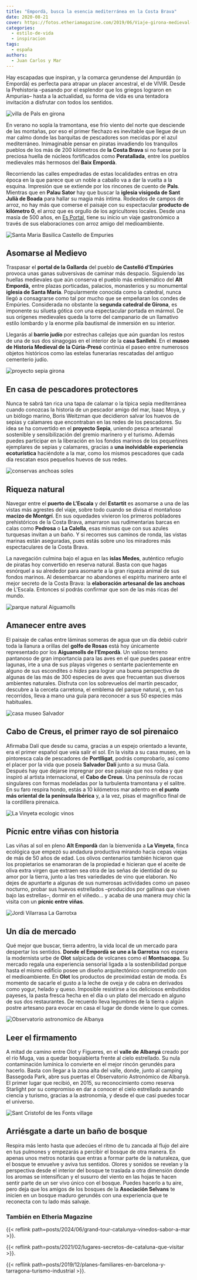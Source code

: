 ```yaml
---
title: "Empordà, busca la esencia mediterránea en la Costa Brava"
date: 2020-08-21
cover: https://fotos.etheriamagazine.com/2019/06/Viaje-girona-medieval-e1559737808621.jpg
categories: 
  - estilo-de-vida
  - inspiracion
tags: 
  - españa
authors: 
  - Juan Carlos y Mar
---
```


Hay escapadas que inspiran, y la comarca gerundense del Ampurdán (o Empordà) es perfecta 
para atrapar un placer ancestral, el de VIVIR. Desde la Prehistoria –pasando por el 
esplendor que los griegos lograron en Ampurias– hasta a la actualidad, su forma de vida 
es una tentadora invitación a disfrutar con todos los sentidos. 

![villa de Pals en girona](https://fotos.etheriamagazine.com/2019/06/Viaje-girona-medieval-e1559737808621.jpg "Villa medieval de Pals, en el Bajo Empordá.")

En verano no sopla la tramontana, ese frío viento del norte que desciende de las 
montañas, por eso el primer flechazo es inevitable que llegue de un mar calmo donde las 
barquitas de pescadores son mecidas por el azul mediterráneo. Inimaginable pensar en 
piratas invadiendo los tranquilos pueblos de los más de 200 kilómetros de **la Costa 
Brava** si no fuese por la preciosa huella de núcleos fortificados como **Peratallada**, 
entre los pueblos medievales más hermosos del **Baix Empordà**. 

Recorriendo las calles empedradas de estas localidades entras en otra época en la que 
parece que un noble a caballo va a dar la vuelta a la esquina. Impresión que se extiende 
por los rincones de cuento de **Pals**. Mientras que en **Palau Sator** hay que buscar 
la **iglesia visigoda de Sant Julià de Boada** para hallar su magia más íntima. Rodeados 
de campos de arroz, no hay más que comerse el paisaje con su espectacular **producto de 
kilómetro 0**, el arroz que es orgullo de los agricultores locales. Desde una masía de 
500 años, en [Es Portal](https://www.esportalhotel.com/es/hotel-esportal/), tiene su 
inicio un viaje gastronómico a través de sus elaboraciones con arroz amigo del 
medioambiente. 

![Santa Maria Basilica Castello de Empuries](https://fotos.etheriamagazine.com/2019/06/viaje-girona-castello-empuries.jpg "Basílica de Santa María, en Castelló d'Empuries.")

## Asomarse al Medievo

Traspasar el **portal de la Gallarda** del pueblo **de Castelló d’Empúries** provoca 
unas ganas subversivas de caminar más despacio. Siguiendo las huellas medievales que aún 
conserva el pueblo más emblemático del **Alt Empordà,** entre plazas porticadas, 
palacios, monasterios y su monumental **iglesia de Santa María**. Popularmente conocida 
como la catedral, nunca llegó a consagrarse como tal por mucho que se empeñaran los 
condes de Empúries. Considerada no obstante la **segunda catedral de Girona**, es 
imponente su silueta gótica con una espectacular portada en mármol. De sus orígenes 
medievales queda la torre del campanario de un llamativo estilo lombardo y la enorme 
pila bautismal de inmersión en su interior. 

Llegarás al **barrio judío** por estrechas callejas que aún guardan los restos de una de 
sus dos sinagogas en el interior de la **casa Sanllehí**. En el **museo de Historia 
Medieval de la Cúria-Presó** continúa el paseo entre numerosos objetos históricos como 
las estelas funerarias rescatadas del antiguo cementerio judío. 

![proyecto sepia girona](https://fotos.etheriamagazine.com/2019/06/Viaje-girona-proyecto-sepia.jpg "Proyecto Sepia.")

## En casa de pescadores protectores

Nunca te sabrá tan rica una tapa de calamar o la típica sepia mediterránea cuando 
conozcas la historia de un pescador amigo del mar, Isaac Moya, y un biólogo marino, 
Boris Weitzman que decidieron salvar los huevos de sepias y calamares que encontraban en 
las redes de los pescadores. Su idea se ha convertido en el **proyecto Sepia**, uniendo 
pesca artesanal sostenible y sensibilización del gremio marinero y el turismo. Además 
puedes participar en la liberación en los fondos marinos de los pequeñines ejemplares de 
sepias y calamares, gracias a **una inolvidable experiencia ecoturística** haciéndote a 
la mar, como los mismos pescadores que cada día rescatan esos pequeños huevos de sus 
redes. 

![conservas anchoas soles](https://fotos.etheriamagazine.com/2019/06/viaje-girona-anchoas.jpg "Factoría de conservas de anchoas Solés, en L’Escala.")

## Riqueza natural

Navegar entre el **puerto de L’Escala** y del **Estartit** es asomarse a una de las 
vistas más agrestes del viaje, sobre todo cuando se divisa el montañoso **macizo de 
Montgrí**. En sus oquedades vivieron los primeros pobladores prehistóricos de la Costa 
Brava, amarraron sus rudimentarias barcas en calas como **Pedrosa** o **La Calella**, 
esas mismas que con sus azules turquesas invitan a un baño. Y si recorres sus caminos de 
ronda, las vistas marinas están aseguradas, pues estás sobre uno los miradores más 
espectaculares de la Costa Brava. 

La navegación culmina bajo el agua en las **islas Medes**, auténtico refugio de piratas 
hoy convertido en reserva natural. Basta con que hagas esnórquel a su alrededor para 
asomarte a la gran riqueza animal de sus fondos marinos. Al desembarcar no abandones el 
espíritu marinero ante el mejor secreto de la Costa Brava: la **elaboración artesanal de 
las anchoas** de L’Escala. Entonces sí podrás confirmar que son de las más ricas del 
mundo. 

![parque natural Aiguamolls](https://fotos.etheriamagazine.com/2019/06/viaje-girona-naturaleza.jpg "Parque Natural de Aiguamolls de l'Emporda.")

## Amanecer entre aves

El paisaje de cañas entre láminas someras de agua que un día debió cubrir toda la 
llanura a orillas del **golfo de Rosas** está hoy únicamente representado por los 
**Aiguamolls de l’Empordà**. Un valioso terreno pantanoso de gran importancia para las 
aves en el que puedes pasear entre lagunas, irte a una de sus playas vírgenes o sentarte 
pacientemente en alguno de sus escondites o _hides_ para lograr una buena perspectiva de 
algunas de las más de 300 especies de aves que frecuentan sus diversos ambientes 
naturales. Disfruta con los sobrevuelos del martín pescador, descubre a la cerceta 
carretona, el emblema del parque natural, y, en tus recorridos, lleva a mano una guía 
para reconocer a sus 50 especies más habituales. 

![casa museo Salvador](https://fotos.etheriamagazine.com/2019/06/viaje-girona-casa-gaudi.jpg "Casa museo de Salvador Dalí.")

## Cabo de Creus, el primer rayo de sol pirenaico

Afirmaba Dalí que desde su cama, gracias a un espejo orientado a levante, era el primer 
español que veía salir el sol. En la visita a su casa museo, en la pintoresca cala de 
pescadores de **Portlligat**, podrás comprobarlo, así como el placer por la vida que 
poseía **Salvador Dalí** junto a su musa Gala. Después hay que dejarse impregnar por ese 
paisaje que nos rodea y que inspiró al artista internacional, el **Cabo de Creus**. Una 
península de rocas singulares con formas modeladas por la turbulenta tramontana y el 
salitre. En su faro respira hondo, estás a 10 kilómetros mar adentro en **el punto más 
oriental de la península Ibérica** y, a la vez, pisas el magnífico final de la 
cordillera pirenaica. 

![La Vinyeta ecologic vinos](https://fotos.etheriamagazine.com/2019/06/viaje-girona-bodegas.jpg "Vinos ecológicos de la Bodega La Vinyeta.")

## Pícnic entre viñas con historia

Las viñas al sol en pleno **Alt Empordà** dan la bienvenida a **La Vinyeta**, finca 
ecológica que empezó su andadura productiva mirando hacia cepas viejas de más de 50 años 
de edad. Los olivos centenarios también hicieron que los propietarios se enamoraran de 
la propiedad e hicieran que el aceite de oliva extra virgen que extraen sea otra de las 
señas de identidad de su amor por la tierra, junto a las tres variedades de vino que 
elaboran. No dejes de apuntarte a algunas de sus numerosas actividades como un paseo 
nocturno, probar sus huevos estrellados –producidos por gallinas que viven bajo las 
estrellas–, dormir en el viñedo... y acaba de una manera muy chic la visita con un 
**pícnic entre viñas**. 

![Jordi Vilarrasa La Garrotxa](https://fotos.etheriamagazine.com/2019/06/viaje-girona-mercados.jpg "Jordi Vilarrasa vende productos de cerdo.")

## Un día de mercado

Qué mejor que buscar, tierra adentro, la vida local de un mercado para despertar los 
sentidos. **Donde el Empordà se une a la Garrotxa** nos espera la modernista urbe de 
**Olot** salpicada de volcanes como el **Montsacopa**. Su mercado regala una experiencia 
sensorial ligada a la sostenibilidad porque hasta el mismo edificio posee un diseño 
arquitectónico comprometido con el medioambiente. En **Olot** los productos de 
proximidad están de moda. Es momento de sacarle el gusto a la leche de oveja y de cabra 
en derivados como yogur, helado y queso. Imposible resistirse a los deliciosos embutidos 
payeses, la pasta fresca hecha en el día o un plato del mercado en alguno de sus dos 
restaurantes. De recuerdo lleva legumbres de la tierra o algún postre artesano para 
evocar en casa el lugar de donde viene lo que comes. 

![Observatorio astronomico de Albanya](https://fotos.etheriamagazine.com/2019/06/viaje-girona-observar-estrellas.jpg "Observatorio astronómico de Albanya.")

## Leer el firmamento

A mitad de camino entre Olot y Figueres, en el **valle de Albanyá** creado por el río 
Muga, vas a quedar boquiabierta frente al cielo estrellado. Su nula contaminación 
lumínica lo convierte en el mejor rincón gerundés para hacerlo. Basta con llegar a la 
zona alta del valle, donde, junto al camping Bassegoda Park, abre sus puertas el 
Observatorio Astronómico de Albanyà. El primer lugar que recibió, en 2015, su 
reconocimiento como reserva Starlight por su compromiso en dar a conocer el cielo 
estrellado aunando ciencia y turismo, gracias a la astronomía, y desde el que casi 
puedes tocar el universo. 

![Sant Cristofol de les Fonts village](https://fotos.etheriamagazine.com/2019/06/viaje-girona-banos-bosque.jpg "Baños de bosque.")

## Arriésgate a darte un baño de bosque

Respira más lento hasta que adecúes el ritmo de tu zancada al flujo del aire en tus 
pulmones y empezarás a percibir el bosque de otra manera. En apenas unos metros notarás 
que entras a formar parte de la naturaleza, que el bosque te envuelve y aviva tus 
sentidos. Olores y sonidos se revelan y la perspectiva desde el interior del bosque te 
traslada a otra dimensión donde los aromas se intensifican y el susurro del viento en 
las hojas te hacen sentir parte de un ser vivo único con el bosque. Puedes hacerlo a tu 
aire, pero deja que los amigos de los bosques de la **Asociación Selvans** te inicien en 
un bosque maduro gerundés con una experiencia que te reconecta con tu lado más salvaje. 

### También en Etheria Magazine

{{< reflink path=posts/2024/06/grand-tour-catalunya-vinedos-sabor-a-mar >}}. 

{{< reflink path=posts/2021/02/lugares-secretos-de-cataluna-que-visitar >}}. 

{{< reflink 
path=posts/2019/12/planes-familiares-en-barcelona-y-tarragona-turismo-industrial >}}.

